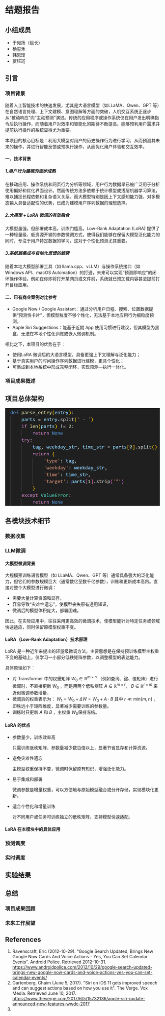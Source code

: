 # 结题报告

## 小组成员
* 于宛扬（组长）
* 杨玺禾
* 韩思琦
* 贾钰珩

## 引言

### 项目背景
随着人工智能技术的快速发展，尤其是大语言模型（如LLaMA、Qwen、GPT 等）在自然语言处理、上下文建模、意图理解等方面的突破，人机交互系统正逐步从“被动响应”向“主动预测”演进。传统的应用程序或操作系统仅在用户发出明确指令后执行操作，而随着用户对效率和智能化的期待不断提高，能够预判用户需求并提前执行操作的系统显得尤为重要。

本项目的核心目标是：利用大模型对用户的历史操作行为进行学习，从而预测其未来的操作，并进行智能反馈或预执行操作，从而优化用户体验和交互效率。

#### 一、技术背景

##### 1.用户行为建模的逐步成熟
在移动应用、操作系统和网页行为分析等领域，用户行为数据早已被广泛用于分析使用偏好和优化界面设计。然而传统方法多依赖于统计模型或浅层机器学习算法，难以捕捉长程依赖和复杂语义关系。而大模型特别是因上下文感知能力强、对多模态输入具备适配性的优势，已成为建模用户序列数据的理想选择。

##### 2.大模型 + LoRA 微调的有效融合
大模型虽强，但部署成本高，训练门槛高。Low-Rank Adaptation (LoRA) 提供了一种轻量级、低资源开销的参数微调方式，使得我们能够在保留大模型泛化能力的同时，专注于用户特定数据的学习，这对于个性化预测尤其重要。

##### 3.系统层集成与自动化反馈的趋势
随着本地大模型部署工具（如 llama.cpp、vLLM）与操作系统接口（如 Windows API、macOS Automation）的打通，未来可以实现“预测即响应”的闭环操作体验，例如在你即将打开某网页或文件前，系统就已预加载内容甚至提前打开目标应用。

#### 二、已有商业案例对比参考
* Google Now / Google Assistant：通过分析用户日程、搜索、位置数据提供“预测性卡片”，但模型粒度不够个性化，无法基于本地应用行为细粒度预测。
* Apple Siri Suggestions：能基于近期 App 使用习惯进行建议，但其模型为黑盒，无法在本地个性化训练或嵌入微调机制。

相比之下，本项目的优势在于：
* 使用LoRA 微调后的大语言模型，具备更强上下文理解与泛化能力；
* 基于真实用户的时间操作序列数据进行建模，更具个性化；
* 可集成到本地系统中形成完整闭环，实现预测—执行一体化。
### 项目成果概述



## 项目总体架构
![architecture](/final_report/asset/parse.png)


## 各模块技术细节

### 数据收集



### LLM微调

#### 大模型微调背景
大规模预训练语言模型（如 LLaMA、Qwen、GPT 等）通常具备强大的泛化能力，但它们的参数规模巨大（通常数亿至数千亿参数），训练和更新成本高昂。直接对整个大模型进行微调：
* 需要大量计算资源和显存，
* 容易导致“灾难性遗忘”，使模型丧失原有通用知识，
* 微调后的模型体积庞大，部署困难。

因此，在实际应用中，往往采用更高效的微调技术，使模型能针对特定任务或领域快速适应，同时保留原模型权重不变。

#### LoRA（Low-Rank Adaptation）技术原理
LoRA 是一种近年来提出的轻量级微调方法，主要思想是在保持预训练模型主权重不变的基础上，仅学习一小部分低秩矩阵参数，以调整模型的表达能力。

具体原理如下：
* 对 Transformer 中的权重矩阵 $W_0\in \mathbb{R}^{m\times n}$ （例如查询、键、值矩阵）进行微调时，不直接更新 $W_0$ ，而是用两个低秩矩阵 $A\in \mathbb{R}^{m\times r}$， $B\in \mathbb{R}^{r\times m}$ 来近似微调参数增量，
* 微调后的权重表示为：
 $W_1=W_0+\Delta W=W_0+A\cdot B$
其中 $r\ll\mathrm{min}\{m,n\}$ ，即秩远小于矩阵维度，显著减少需要训练的参数量。
* 训练时只更新 $A$ 和 $B$ ，主权重 $W_0$保持冻结。

#### LoRA 的优点
* 参数量少，训练效率高

  只需训练低秩矩阵，参数量减少数百倍以上，显著节省显存和计算资源。
* 避免灾难性遗忘

  主模型权重保持不变，微调时保留原有知识，增强泛化能力。
* 易于集成和部署

  微调参数是增量权重，可以方便地与原始模型融合或分开存储，实现模块化更新。
* 适合个性化和增量训练

  对不同用户或任务可训练独立的低秩矩阵，支持模型快速适配。

#### LoRA 在本模块中的具体应用

### 预测调度



### 实时调度



## 实验结果



## 总结

### 项目成果回顾

### 未来工作展望

## References

1. Ravenscraft, Eric (2012-10-29). "Google Search Updated, Brings New Google Now Cards And Voice Actions - Yes, You Can Set Calendar Events". Android Police. Retrieved 2012-10-31. https://www.androidpolice.com/2012/10/29/google-search-updated-brings-new-google-now-cards-and-voice-actions-yes-you-can-set-calendar-events/
2. Gartenberg, Chaim (June 5, 2017). "Siri on iOS 11 gets improved speech and can suggest actions based on how you use it". The Verge. Vox Media. Retrieved June 10, 2017. https://www.theverge.com/2017/6/5/15732136/apple-siri-update-announced-new-features-wwdc-2017
3. 